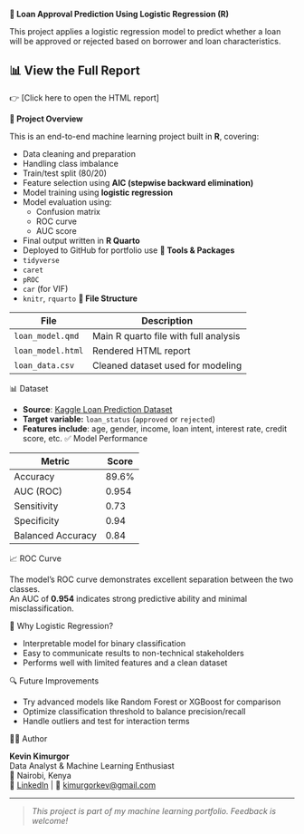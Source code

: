**🏦 Loan Approval Prediction Using Logistic Regression (R)**

This project applies a logistic regression model to predict whether a loan will be approved or rejected based on borrower and loan characteristics.

## 📊 View the Full Report

👉 [Click here to open the HTML report] 



**📌 Project Overview**

This is an end-to-end machine learning project built in **R**, covering:

- Data cleaning and preparation  
- Handling class imbalance  
- Train/test split (80/20)
- Feature selection using **AIC (stepwise backward elimination)**
- Model training using **logistic regression**
- Model evaluation using:
  - Confusion matrix
  - ROC curve
  - AUC score
- Final output written in **R Quarto**  
- Deployed to GitHub for portfolio use
**🧰 Tools & Packages**
- `tidyverse`
- `caret`
- `pROC`
- `car` (for VIF)
- `knitr`, `rquarto`
**📁 File Structure**

| File              | Description                                 |
|-------------------|---------------------------------------------|
| `loan_model.qmd`  | Main R quarto file with full analysis       |
| `loan_model.html` | Rendered HTML report                        |
| `loan_data.csv`   | Cleaned dataset used for modeling           |
📊 Dataset

- **Source**: [Kaggle Loan Prediction Dataset](https://www.kaggle.com/)
- **Target variable:** `loan_status` (`approved` or `rejected`)
- **Features include**: age, gender, income, loan intent, interest rate, credit score, etc.
  ✅ Model Performance

| Metric             | Score   |
|--------------------|---------|
| Accuracy           | 89.6%   |
| AUC (ROC)          | 0.954   |
| Sensitivity        | 0.73    |
| Specificity        | 0.94    |
| Balanced Accuracy  | 0.84    |

📈 ROC Curve

The model’s ROC curve demonstrates excellent separation between the two classes.  
An AUC of **0.954** indicates strong predictive ability and minimal misclassification.

🎯 Why Logistic Regression?

- Interpretable model for binary classification
- Easy to communicate results to non-technical stakeholders
- Performs well with limited features and a clean dataset

🔍 Future Improvements

- Try advanced models like Random Forest or XGBoost for comparison  
- Optimize classification threshold to balance precision/recall  
- Handle outliers and test for interaction terms

 🧑‍💻 Author

**Kevin Kimurgor**  
Data Analyst & Machine Learning Enthusiast  
📍 Nairobi, Kenya  
💼 [LinkedIn](https://www.linkedin.com/) | 
📧 kimurgorkev@gmail.com

---

> _This project is part of my machine learning portfolio. Feedback is welcome!_
